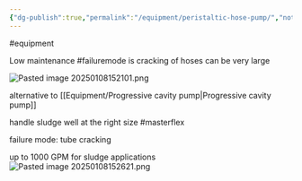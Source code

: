 ```yaml
---
{"dg-publish":true,"permalink":"/equipment/peristaltic-hose-pump/","noteIcon":"","created":"2025-05-20T10:31:25.524-05:00"}
---
```


#equipment 

Low maintenance
#failuremode is cracking of hoses
can be very large

![Pasted image 20250108152101.png](/img/user/Secondary/Images/Pasted%20image%2020250108152101.png)

alternative to [[Equipment/Progressive cavity pump\|Progressive cavity pump]]

handle sludge well at the right size
#masterflex

failure mode: tube cracking

up to 1000 GPM for sludge applications
![Pasted image 20250108152621.png](/img/user/Secondary/Images/Pasted%20image%2020250108152621.png)